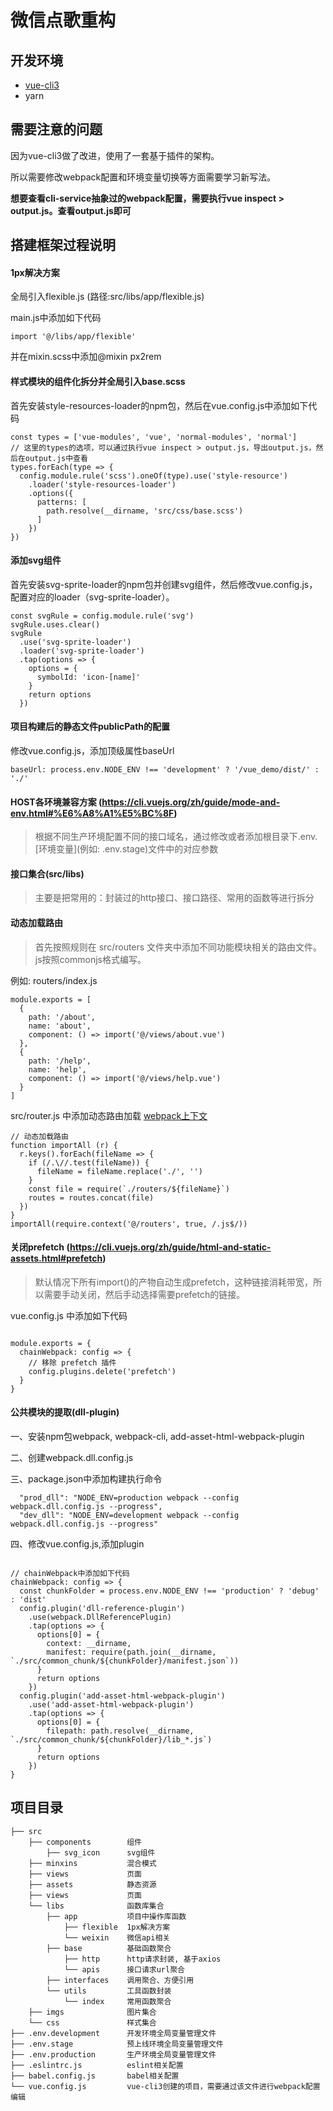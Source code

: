 # 微信点歌重构

## 开发环境

- [vue-cli3](https://cli.vuejs.org/zh/)
- yarn

## 需要注意的问题

因为vue-cli3做了改进，使用了一套基于插件的架构。

所以需要修改webpack配置和环境变量切换等方面需要学习新写法。

**想要查看cli-service抽象过的webpack配置，需要执行vue inspect > output.js。查看output.js即可**

## 搭建框架过程说明

#### 1px解决方案

全局引入flexible.js (路径:src/libs/app/flexible.js)

main.js中添加如下代码
```
import '@/libs/app/flexible'
```
并在mixin.scss中添加@mixin px2rem

#### 样式模块的组件化拆分并全局引入base.scss
首先安装style-resources-loader的npm包，然后在vue.config.js中添加如下代码
```
const types = ['vue-modules', 'vue', 'normal-modules', 'normal']
// 这里的types的选项，可以通过执行vue inspect > output.js，导出output.js，然后在output.js中查看
types.forEach(type => {
  config.module.rule('scss').oneOf(type).use('style-resource')
    .loader('style-resources-loader')
    .options({
      patterns: [
        path.resolve(__dirname, 'src/css/base.scss')
      ]
    })
})
```
#### 添加svg组件

首先安装svg-sprite-loader的npm包并创建svg组件，然后修改vue.config.js，配置对应的loader（svg-sprite-loader）。

```
const svgRule = config.module.rule('svg')
svgRule.uses.clear()
svgRule
  .use('svg-sprite-loader')
  .loader('svg-sprite-loader')
  .tap(options => {
    options = {
      symbolId: 'icon-[name]'
    }
    return options
  })
```
#### 项目构建后的静态文件publicPath的配置
修改vue.config.js，添加顶级属性baseUrl

```
baseUrl: process.env.NODE_ENV !== 'development' ? '/vue_demo/dist/' : './'
```

#### HOST各环境兼容方案 (https://cli.vuejs.org/zh/guide/mode-and-env.html#%E6%A8%A1%E5%BC%8F)
> 根据不同生产环境配置不同的接口域名，通过修改或者添加根目录下.env.[环境变量](例如: .env.stage)文件中的对应参数

#### 接口集合(src/libs)
> 主要是把常用的：封装过的http接口、接口路径、常用的函数等进行拆分

#### 动态加载路由
> 首先按照规则在 src/routers 文件夹中添加不同功能模块相关的路由文件。js按照commonjs格式编写。

例如: routers/index.js

```
module.exports = [
  {
    path: '/about',
    name: 'about',
    component: () => import('@/views/about.vue')
  },
  {
    path: '/help',
    name: 'help',
    component: () => import('@/views/help.vue')
  }
]

```

src/router.js 中添加动态路由加载 [webpack上下文](https://webpack.docschina.org/guides/dependency-management/#require-context)

```
// 动态加载路由
function importAll (r) {
  r.keys().forEach(fileName => {
    if (/.\//.test(fileName)) {
      fileName = fileName.replace('./', '')
    }
    const file = require(`./routers/${fileName}`)
    routes = routes.concat(file)
  })
}
importAll(require.context('@/routers', true, /.js$/))

```

#### 关闭prefetch (https://cli.vuejs.org/zh/guide/html-and-static-assets.html#prefetch)

> 默认情况下所有import()的产物自动生成prefetch，这种链接消耗带宽，所以需要手动关闭，然后手动选择需要prefetch的链接。

vue.config.js 中添加如下代码

```

module.exports = {
  chainWebpack: config => {
    // 移除 prefetch 插件
    config.plugins.delete('prefetch')
  }
}

```
#### 公共模块的提取(dll-plugin)

一、安装npm包webpack, webpack-cli, add-asset-html-webpack-plugin

二、创建webpack.dll.config.js

三、package.json中添加构建执行命令

```
  "prod_dll": "NODE_ENV=production webpack --config webpack.dll.config.js --progress",
  "dev_dll": "NODE_ENV=development webpack --config webpack.dll.config.js --progress"
```

四、修改vue.config.js,添加plugin

```

// chainWebpack中添加如下代码
chainWebpack: config => {
  const chunkFolder = process.env.NODE_ENV !== 'production' ? 'debug' : 'dist'
  config.plugin('dll-reference-plugin')
    .use(webpack.DllReferencePlugin)
    .tap(options => {
      options[0] = {
        context: __dirname,
        manifest: require(path.join(__dirname, `./src/common_chunk/${chunkFolder}/manifest.json`))
      }
      return options
    })
  config.plugin('add-asset-html-webpack-plugin')
    .use('add-asset-html-webpack-plugin')
    .tap(options => {
      options[0] = {
        filepath: path.resolve(__dirname, `./src/common_chunk/${chunkFolder}/lib_*.js`)
      }
      return options
    })
}

```

## 项目目录
```
├── src
    ├── components        组件
        ├── svg_icon      svg组件
    ├── minxins           混合模式
    ├── views             页面
    ├── assets            静态资源
    ├── views             页面
    └── libs              函数库集合
        ├── app           项目中操作库函数
            ├── flexible  1px解决方案
            └── weixin    微信api相关
        ├── base          基础函数聚合
            ├── http      http请求封装, 基于axios
            └── apis      接口请求url聚合
        ├── interfaces    调用聚合、方便引用
        └── utils         工具函数封装
            └── index     常用函数聚合
    ├── imgs              图片集合
    └── css               样式集合
├── .env.development      开发环境全局变量管理文件
├── .env.stage            预上线环境全局变量管理文件
├── .env.production       生产环境全局变量管理文件
├── .eslintrc.js          eslint相关配置
├── babel.config.js       babel相关配置
└── vue.config.js         vue-cli3创建的项目，需要通过该文件进行webpack配置编辑
```